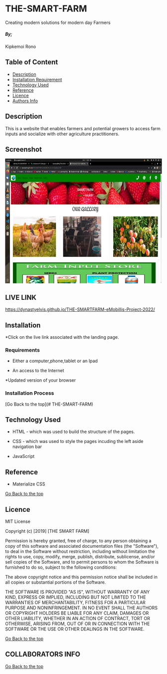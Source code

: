 # THE-SMART-FARM
Creating modern solutions for modern day Farmers

##### By;

Kipkemoi Rono

## Table of Content

+ [Description](#description)
+ [Installation Requirement](#Installation)
+ [Technology Used](#technology-used)
+ [Reference](#reference)
+ [Licence](#licence)
+ [Authors Info](#author-Info)

## Description
<p>This is  a website that enables farmers and potential growers to access farm inputs and socialize with other agriculture practitioners.</p>

## Screenshot
<img src="https://github.com/DynastyElvis/THE-SMARTFARM-eMobillis-Project-2022/blob/main/Screenshot%20from%202022-03-07%2016-48-21.png" width="800px" height="400px">


## LIVE LINK

https://dynastyelvis.github.io/THE-SMARTFARM-eMobillis-Project-2022/


## Installation

*Click on the live link associated with the landing page.

### Requirements

* Either a computer,phone,tablet or an Ipad

* An access to the Internet

*Updated version of your browser

### Installation Process

[Go Back to the top](# THE-SMART-FARM)

## Technology Used
* HTML - which was used to build the structure of the pages.

* CSS - which was used to style the pages incuding the left aside navigation bar

* JavaScript


## Reference
* Materialize CSS




[Go Back to the top](#portfolio)

## Licence

MIT License

Copyright (c) [2019] [THE SMART FARM]

Permission is hereby granted, free of charge, to any person obtaining a copy
of this software and associated documentation files (the "Software"), to deal
in the Software without restriction, including without limitation the rights
to use, copy, modify, merge, publish, distribute, sublicense, and/or sell
copies of the Software, and to permit persons to whom the Software is
furnished to do so, subject to the following conditions:

The above copyright notice and this permission notice shall be included in all
copies or substantial portions of the Software.

THE SOFTWARE IS PROVIDED "AS IS", WITHOUT WARRANTY OF ANY KIND, EXPRESS OR
IMPLIED, INCLUDING BUT NOT LIMITED TO THE WARRANTIES OF MERCHANTABILITY,
FITNESS FOR A PARTICULAR PURPOSE AND NONINFRINGEMENT. IN NO EVENT SHALL THE
AUTHORS OR COPYRIGHT HOLDERS BE LIABLE FOR ANY CLAIM, DAMAGES OR OTHER
LIABILITY, WHETHER IN AN ACTION OF CONTRACT, TORT OR OTHERWISE, ARISING FROM,
OUT OF OR IN CONNECTION WITH THE SOFTWARE OR THE USE OR OTHER DEALINGS IN THE
SOFTWARE.

[Go Back to the top](#portfolio)

## COLLABORATORS INFO



[Go Back to the top](#portfolio)
